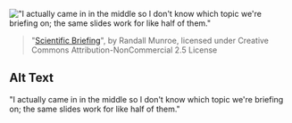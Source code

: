 !["I actually came in in the middle so I don't know which topic we're briefing on; the same slides work for like half of them."](https://imgs.xkcd.com/comics/scientific_briefing.png)
> "[Scientific Briefing](https://xkcd.com/2278/)", by Randall Munroe, licensed under Creative Commons Attribution-NonCommercial 2.5 License

## Alt Text
"I actually came in in the middle so I don't know which topic we're briefing on; the same slides work for like half of them."
